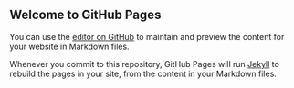 ## Welcome to GitHub Pages

You can use the [editor on GitHub](https://github.com/nhu313/test_githubpage/edit/gh-pages/index.md) to maintain and preview the content for your website in Markdown files.

Whenever you commit to this repository, GitHub Pages will run [Jekyll](https://jekyllrb.com/) to rebuild the pages in your site, from the content in your Markdown files.
<div class="squatchembed"></div>

<script>
!function(a,b){a("squatch","https://fast.ssqt.io/squatch-js@2",b)}(function(a,b,c){var d,e,f;c["_"+a]={},c[a]={},c[a].ready=function(b){c["_" + a].ready =  c["_" + a].ready || [];c["_" + a].ready.push(b);},e=document.createElement("script"),e.async=1,e.src=b,f=document.getElementsByTagName("script")[0],f.parentNode.insertBefore(e,f)},this);
  
  // when squatch.js is ready to use
window.squatch.ready(function(){

  //place squatch.js functionality here

});

window.squatch.ready(function(){

squatch.init({
    tenantAlias: 'test_abzxg88g30tn2'
  });

  //object containing the init parameters for squatch.js
  var initObj = {

    //the object for the user you want to upsert
    user: {                               
      id: 'abc_123',                      
      accountId: 'abc_123',       
      email: 'john@example.com',                
      firstName: 'John',       
      lastName: 'Doe',
      locale: 'en_US'
    },
        jwt: 'eyJhbGciOiJIUzI1NiIsInR5cCI6IkpXVCJ9.eyJ1c2VyIjp7ImlkIjoiYWJjXzEyMyIsImFjY291bnRJZCI6ImFiY18xMjMiLCJlbWFpbCI6ImpvaG5AZXhhbXBsZS5jb20iLCJmaXJzdE5hbWUiOiJKb2huIiwibGFzdE5hbWUiOiJEb2UiLCJsb2NhbGUiOiJlbl9VUyJ9fQ.QfAsCpl91dbfT7M9mhWw9XIHgvyneRlCSD6dxomT-i4'
  };

  squatch.api().upsertUser(initObj).then(function(response) {
    user = response.user;
  }).catch(function(error){
    console.log(error);
  })

});
</script>
